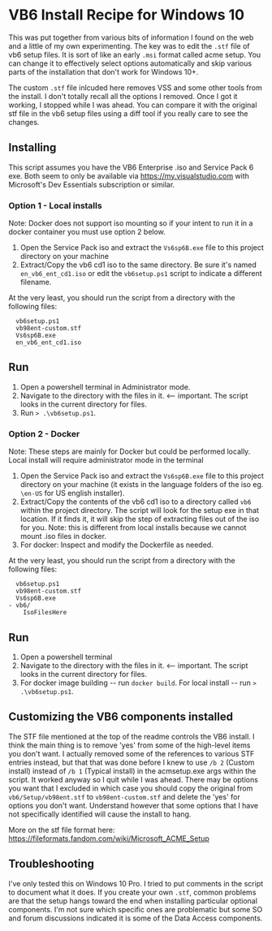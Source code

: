 # VB6 Install Recipe for Windows 10

This was put together from various bits of information I found on the web and a little of my own experimenting. The key was to edit the `.stf` file of vb6 setup files. It is sort of like an early `.msi` format called acme setup. You can change it to effectively select options automatically and skip various parts of the installation that don't work for Windows 10+.

The custom `.stf` file inlcuded here removes VSS and some other tools from the install. I don't totally recall all the options I removed. Once I got it working, I stopped while I was ahead. You can compare it with the original stf file in the vb6 setup files using a diff tool if you really care to see the changes.

## Installing

This script assumes you have the VB6 Enterprise .iso and Service Pack 6 exe. Both seem to only be available via https://my.visualstudio.com with Microsoft's Dev Essentials subscription or similar.

### Option 1 - Local installs

Note: Docker does not support iso mounting so if your intent to run it in a docker container you must use option 2 below.

1. Open the Service Pack iso and extract the `Vs6sp6B.exe` file to this project directory on your machine
2. Extract/Copy the vb6 cd1 iso to the same directory. Be sure it's named `en_vb6_ent_cd1.iso` or edit the `vb6setup.ps1` script to indicate a different filename.

At the very least, you should run the script from a directory with the following files:

```
  vb6setup.ps1
  vb98ent-custom.stf
  Vs6sp6B.exe
  en_vb6_ent_cd1.iso
```

## Run

1. Open a powershell terminal in Administrator mode.
2. Navigate to the directory with the files in it. <-- important. The script looks in the current directory for files.
3. Run `> .\vb6setup.ps1`. 


### Option 2 - Docker

Note: These steps are mainly for Docker but could be performed locally. Local install will require administrator mode in the terminal

1. Open the Service Pack iso and extract the `Vs6sp6B.exe` file to this project directory on your machine (it exists in the language folders of the iso eg. `\en-US` for US english installer).
2. Extract/Copy the contents of the vb6 cd1 iso to a directory called `vb6` within the project directory. The script will look for the setup exe in that location. If it finds it, it will skip the step of extracting files out of the iso for you. Note: this is different from local installs because we cannot mount .iso files in docker.
3. For docker: Inspect and modify the Dockerfile as needed.

At the very least, you should run the script from a directory with the following files:

```
  vb6setup.ps1
  vb98ent-custom.stf
  Vs6sp6B.exe
- vb6/
    IsoFilesHere
```

## Run
1. Open a powershell terminal
2. Navigate to the directory with the files in it. <-- important. The script looks in the current directory for files.
3. For docker image building -- run `docker build`. For local install -- run `> .\vb6setup.ps1`. 

## Customizing the VB6 components installed

The STF file mentioned at the top of the readme controls the VB6 install. I think the main thing is to remove 'yes' from some of the high-level items you don't want. I actually removed some of the references to various STF entries instead, but that that was done before I knew to use `/b 2` (Custom install) instead of `/b 1` (Typical install) in the acmsetup.exe args within the script. It worked anyway so I quit while I was ahead. There may be options you want that I excluded in which case you should copy the original from `vb6/Setup/vb98ent.stf` to `vb98ent-custom.stf` and delete the 'yes' for options you don't want. Understand however that some options that I have not specifically identified will cause the install to hang.

More on the stf file format here:
https://fileformats.fandom.com/wiki/Microsoft_ACME_Setup

## Troubleshooting

I've only tested this on Windows 10 Pro. I tried to put comments in the script to document what it does. If you create your own `.stf`, common problems are that the setup hangs toward the end when installing particular optional components. I'm not sure which specific ones are problematic but some SO and forum discussions indicated it is some of the Data Access components.
